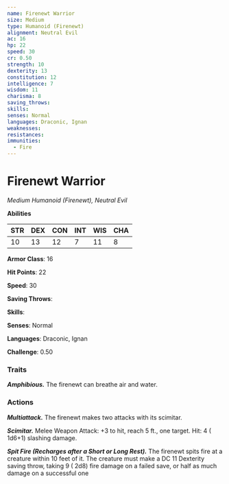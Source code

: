 ```yaml
---
name: Firenewt Warrior
size: Medium
type: Humanoid (Firenewt)
alignment: Neutral Evil
ac: 16
hp: 22
speed: 30
cr: 0.50
strength: 10
dexterity: 13
constitution: 12
intelligence: 7
wisdom: 11
charisma: 8
saving_throws: 
skills: 
senses: Normal
languages: Draconic, Ignan
weaknesses:
resistances:
immunities:
  - Fire
---
```


# Firenewt Warrior

*Medium Humanoid (Firenewt), Neutral Evil*

**Abilities**

| STR | DEX | CON | INT | WIS | CHA |
| --- | --- | --- | --- | --- | --- |
| 10 | 13 | 12 | 7 | 11 | 8 |

**Armor Class**: 16

**Hit Points**: 22

**Speed**: 30

**Saving Throws**: 

**Skills**: 

**Senses**: Normal

**Languages**: Draconic, Ignan

**Challenge**: 0.50


### Traits
***Amphibious.*** The firenewt can breathe air and water.


### Actions
***Multiattack.*** The firenewt makes two attacks with its scimitar.

***Scimitar.*** Melee Weapon Attack:  +3 to hit, reach 5 ft., one target. Hit: 4 ( 1d6+1) slashing damage.

***Spit Fire (Recharges after a Short or Long Rest).*** The firenewt spits fire at a creature within 10 feet of it. The creature must make a DC 11 Dexterity saving throw, taking 9 ( 2d8) fire damage on a failed save, or half as much damage on a successful one

